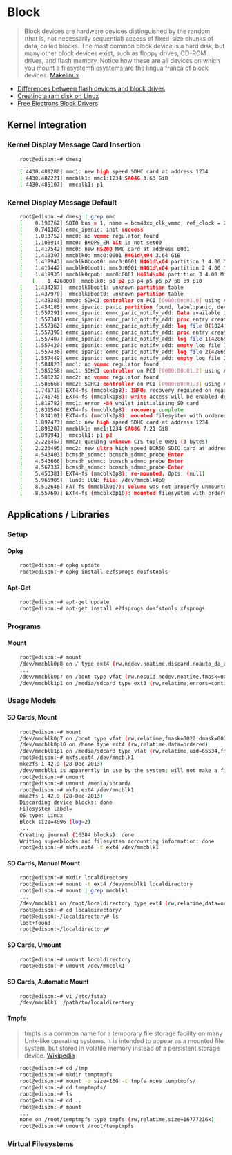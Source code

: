 Block
==

> Block devices are hardware devices distinguished by the random (that is, not necessarily sequential) access of fixed-size chunks of data, called blocks. The most common block device is a hard disk, but many other block devices exist, such as floppy drives, CD-ROM drives, and flash memory. Notice how these are all devices on which you mount a filesystemfilesystems are the lingua franca of block devices. [Makelinux](http://www.makelinux.net/books/lkd2/ch13)

- [Differences between flash devices and block drives](http://www.linux-mtd.infradead.org/faq/general.html#L_mtd_vs_hdd)
- [Creating a ram disk on Linux](http://unix.stackexchange.com/questions/66329/creating-a-ram-disk-on-linux)
- [Free Electrons Block Drivers](http://free-electrons.com/doc/block_drivers.pdf)

## Kernel Integration

### Kernel Display Message Card Insertion

```sh
    root@edison:~# dmesg
    ...
    [ 4430.481280] mmc1: new high speed SDHC card at address 1234
    [ 4430.482221] mmcblk1: mmc1:1234 SA04G 3.63 GiB 
    [ 4430.485107]  mmcblk1: p1
```

### Kernel Display Message Default

```sh
    root@edison:~# dmesg | grep mmc
    [    0.190762] SDIO bus = 1, name = bcm43xx_clk_vmmc, ref_clock = 26000000, addr =0x401
    [    0.741385] emmc_ipanic: init success
    [    1.013752] mmc0: no vqmmc regulator found
    [    1.108914] mmc0: BKOPS_EN bit is not set00
    [    1.417542] mmc0: new HS200 MMC card at address 0001
    [    1.418397] mmcblk0: mmc0:0001 H4G1d\x04 3.64 GiB 
    [    1.418943] mmcblk0boot0: mmc0:0001 H4G1d\x04 partition 1 4.00 MiB
    [    1.419442] mmcblk0boot1: mmc0:0001 H4G1d\x04 partition 2 4.00 MiB
    [    1.419935] mmcblk0rpmb: mmc0:0001 H4G1d\x04 partition 3 4.00 MiB
        [    1.426000]  mmcblk0: p1 p2 p3 p4 p5 p6 p7 p8 p9 p10
    [    1.434287]  mmcblk0boot1: unknown partition table
    [    1.437970]  mmcblk0boot0: unknown partition table
    [    1.438383] mmc0: SDHCI controller on PCI [0000:00:01.0] using ADMA
    [    1.454185] emmc_ipanic: panic partition found, label:panic, device:mmcblk0p6
    [    1.557291] emmc_ipanic: emmc_panic_notify_add: Data available in panic partition
    [    1.557341] emmc_ipanic: emmc_panic_notify_add: proc entry created: emmc_ipanic_header
    [    1.557362] emmc_ipanic: emmc_panic_notify_add: log file 0(1024, 52340)
    [    1.557390] emmc_ipanic: emmc_panic_notify_add: proc entry created: emmc_ipanic_console
    [    1.557407] emmc_ipanic: emmc_panic_notify_add: log file 1(4286578688, 0)
    [    1.557420] emmc_ipanic: emmc_panic_notify_add: empty log file 1
    [    1.557436] emmc_ipanic: emmc_panic_notify_add: log file 2(4286578688, 0)
    [    1.557449] emmc_ipanic: emmc_panic_notify_add: empty log file 2
    [    1.584823] mmc1: no vqmmc regulator found
    [    1.585258] mmc1: SDHCI controller on PCI [0000:00:01.2] using ADMA
    [    1.586232] mmc2: no vqmmc regulator found
    [    1.586668] mmc2: SDHCI controller on PCI [0000:00:01.3] using ADMA
    [    1.746719] EXT4-fs (mmcblk0p8): INFO: recovery required on readonly     filesystem
    [    1.746745] EXT4-fs (mmcblk0p8): write access will be enabled during recovery
    [    1.819782] mmc1: error -84 whilst initialising SD card
    [    1.831504] EXT4-fs (mmcblk0p8): recovery complete
    [    1.834101] EXT4-fs (mmcblk0p8): mounted filesystem with ordered data mode. Opts: (null)
    [    1.897473] mmc1: new high speed SDHC card at address 1234
    [    1.898207] mmcblk1: mmc1:1234 SA08G 7.21 GiB 
    [    1.899941]  mmcblk1: p1 p2
    [    2.226457] mmc2: queuing unknown CIS tuple 0x91 (3 bytes)
    [    2.226495] mmc2: new ultra high speed DDR50 SDIO card at address 0001
    [    4.543403] bcmsdh_sdmmc: bcmsdh_sdmmc_probe Enter
    [    4.543666] bcmsdh_sdmmc: bcmsdh_sdmmc_probe Enter
    [    4.567337] bcmsdh_sdmmc: bcmsdh_sdmmc_probe Enter
    [    5.453381] EXT4-fs (mmcblk0p8): re-mounted. Opts: (null)
    [    5.965905]  lun0: LUN: file: /dev/mmcblk0p9
    [    8.512646] FAT-fs (mmcblk0p7): Volume was not properly unmounted. Some data may be corrupt. Please run fsck.
    [    8.557697] EXT4-fs (mmcblk0p10): mounted filesystem with ordered data mode. Opts: (null)
```

## Applications / Libraries

### Setup

#### Opkg

```sh
    root@edison:~# opkg update
    root@edison:~# opkg install e2fsprogs dosfstools
```

#### Apt-Get

```sh
    root@edison:~# apt-get update
    root@edison:~# apt-get install e2fsprogs dosfstools xfsprogs
```
### Programs

#### Mount

```sh
    root@edison:~# mount
    /dev/mmcblk0p8 on / type ext4 (rw,nodev,noatime,discard,noauto_da_alloc,data=ordered)
    ...
    /dev/mmcblk0p7 on /boot type vfat (rw,nosuid,nodev,noatime,fmask=0022,dmask=0022,codepage=437,iocharset=iso8859-1,shortna)    
    /dev/mmcblk1p1 on /media/sdcard type ext3 (rw,relatime,errors=continue,user_xattr,acl,barrier=1,data=writeback)
```

### Usage Models

#### SD Cards, Mount

```sh
    root@edison:~# mount
    /dev/mmcblk0p7 on /boot type vfat (rw,relatime,fmask=0022,dmask=0022,codepage=437,iocharset=iso8859-1,shortname=mixed,err)
    /dev/mmcblk0p10 on /home type ext4 (rw,relatime,data=ordered)
    /dev/mmcblk1p1 on /media/sdcard type vfat (rw,relatime,uid=65534,fmask=0000,dmask=0000,allow_utime=0022,codepage=437,ioch)
    root@edison:~# mkfs.ext4 /dev/mmcblk1
    mke2fs 1.42.9 (28-Dec-2013)
    /dev/mmcblk1 is apparently in use by the system; will not make a filesystem here!
    root@edison:~# umount
    root@edison:~# umount /media/sdcard/
    root@edison:~# mkfs.ext4 /dev/mmcblk1
    mke2fs 1.42.9 (28-Dec-2013)
    Discarding device blocks: done                            
    Filesystem label=
    OS type: Linux
    Block size=4096 (log=2)
    ...
    Creating journal (16384 blocks): done
    Writing superblocks and filesystem accounting information: done 
    root@edison:~# mkfs.ext4 -t ext4 /dev/mmcblk1
```

#### SD Cards, Manual Mount

```sh
    root@edison:~# mkdir localdirectory
    root@edison:~# mount -t ext4 /dev/mmcblk1 localdirectory
    root@edison:~# mount | grep mmcblk1
    ...
    /dev/mmcblk1 on /root/localdirectory type ext4 (rw,relatime,data=ordered)
    root@edison:~# cd localdirectory/
    root@edison:~/localdirectory# ls
    lost+found
    root@edison:~/localdirectory# 
```

#### SD Cards, Umount

```sh
    root@edison:~# umount localdirectory
    root@edison:~# umount /dev/mmcblk1
```

#### SD Cards, Automatic Mount

```sh
    root@edison:~# vi /etc/fstab
    /dev/mmcblk1  /path/to/localdirectory
```

#### Tmpfs

> tmpfs is a common name for a temporary file storage facility on many Unix-like operating systems. It is intended to appear as a mounted file system, but stored in volatile memory instead of a persistent storage device. [Wikipedia](https://en.wikipedia.org/wiki/Tmpfs)

```sh
    root@edison:~# cd /tmp
    root@edison:~# mkdir temptmpfs
    root@edison:~# mount -o size=16G -t tmpfs none temptmpfs/
    root@edison:~# cd temptmpfs/
    root@edison:~# ls
    root@edison:~# cd ..
    root@edison:~# mount
    ...
    none on /root/temptmpfs type tmpfs (rw,relatime,size=16777216k)
    root@edison:~# umount /root/temptmpfs
```

### Virtual Filesystems

